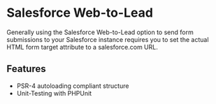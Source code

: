 Salesforce Web-to-Lead
=========================

Generally using the Salesforce Web-to-Lead option to send form submissions to your Salesforce instance requires you to set the actual HTML form target attribute to a salesforce.com URL.


Features
--------

* PSR-4 autoloading compliant structure
* Unit-Testing with PHPUnit
